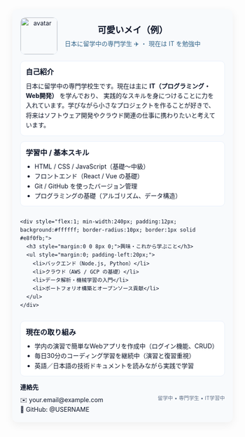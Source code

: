 <!-- GitHubプロフィール用 HTML（README.md にそのまま貼れます） -->
<div style="font-family: -apple-system, BlinkMacSystemFont, 'Helvetica Neue', Arial, sans-serif; line-height:1.6; color:#0f172a; max-width:760px; margin:0 auto; padding:18px; background: #f8fafc; border-radius:12px; box-shadow:0 6px 20px rgba(2,6,23,0.06);">
  <!-- ヘッダー -->
  <header style="display:flex; align-items:center; gap:16px; margin-bottom:14px;">
    <img src="https://raw.githubusercontent.com/USERNAME/USERNAME/main/avatar.png" alt="avatar" style="width:84px; height:84px; border-radius:12px; object-fit:cover; border:1px solid #e6eef8;">
    <div>
      <h1 style="margin:0; font-size:20px;">可愛いメイ（例）</h1>
      <p style="margin:4px 0 0; color:#33658a;">日本に留学中の専門学生 ✈️ ・ 現在は IT を勉強中</p>
    </div>
  </header>

  <!-- 自己紹介 -->
  <section style="margin-top:8px; padding:12px; background:#ffffff; border-radius:10px; border:1px solid #e8f0fb;">
    <h2 style="margin:0 0 8px 0; font-size:16px;">自己紹介</h2>
    <p style="margin:0;">
      日本に留学中の専門学校生です。現在は主に <strong>IT（プログラミング・Web開発）</strong> を学んでおり、
      実践的なスキルを身につけることに力を入れています。学びながら小さなプロジェクトを作ることが好きで、
      将来はソフトウェア開発やクラウド関連の仕事に携わりたいと考えています。
    </p>
  </section>

  <!-- スキル -->
  <section style="margin-top:12px; display:flex; gap:12px; flex-wrap:wrap;">
    <div style="flex:1; min-width:240px; padding:12px; background:#ffffff; border-radius:10px; border:1px solid #e8f0fb;">
      <h3 style="margin:0 0 8px 0;">学習中 / 基本スキル</h3>
      <ul style="margin:0; padding-left:20px;">
        <li>HTML / CSS / JavaScript（基礎〜中級）</li>
        <li>フロントエンド（React / Vue の基礎）</li>
        <li>Git / GitHub を使ったバージョン管理</li>
        <li>プログラミングの基礎（アルゴリズム、データ構造）</li>
      </ul>
    </div>

    <div style="flex:1; min-width:240px; padding:12px; background:#ffffff; border-radius:10px; border:1px solid #e8f0fb;">
      <h3 style="margin:0 0 8px 0;">興味・これから学ぶこと</h3>
      <ul style="margin:0; padding-left:20px;">
        <li>バックエンド（Node.js, Python）</li>
        <li>クラウド（AWS / GCP の基礎）</li>
        <li>データ解析・機械学習の入門</li>
        <li>ポートフォリオ構築とオープンソース貢献</li>
      </ul>
    </div>
  </section>

  <!-- プロジェクト・学習中 -->
  <section style="margin-top:12px; padding:12px; background:#ffffff; border-radius:10px; border:1px solid #e8f0fb;">
    <h3 style="margin:0 0 8px 0;">現在の取り組み</h3>
    <ul style="margin:0; padding-left:20px;">
      <li>学内の演習で簡単なWebアプリを作成中（ログイン機能、CRUD）</li>
      <li>毎日30分のコーディング学習を継続中（演習と復習重視）</li>
      <li>英語／日本語の技術ドキュメントを読みながら実践で学習</li>
    </ul>
  </section>

  <!-- 連絡・リンク -->
  <footer style="margin-top:14px; display:flex; gap:12px; align-items:center; justify-content:space-between;">
    <div>
      <strong>連絡先</strong>
      <div style="margin-top:6px;">
        <a href="mailto:your.email@example.com" style="text-decoration:none; color:#0f172a;">✉️ your.email@example.com</a><br>
        <a href="https://github.com/USERNAME" target="_blank" rel="noopener" style="text-decoration:none; color:#0f172a;">🐙 GitHub: @USERNAME</a>
      </div>
    </div>
    <small style="color:#64748b;">留学中 • 専門学生 • IT学習中</small>
  </footer>
</div>
